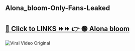 
 ## Alona_bloom-Only-Fans-Leaked

# <h2><a href="https://clipsfans.com/Alona_bloom&ref=git">🔗 Click to LINKS ⏩⏩ 👉 🟢 Alona bloom </a></h2>

<a href="https://clipsfans.com/Alona_bloom&ref=git" rel="nofollow" data-target="animated-image.originalLink"><img src="https://i.ibb.co.com/xMMVF88/686577567.gif" alt="Viral Video Original" style="max-width: 100%; display: inline-block;" data-target="animated-image.originalImage"></a>
